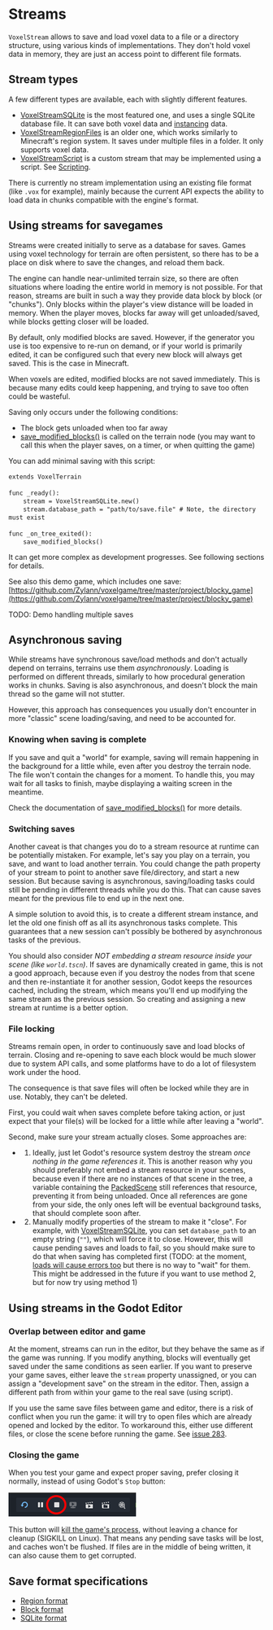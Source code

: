 Streams
========

`VoxelStream` allows to save and load voxel data to a file or a directory structure, using various kinds of implementations. They don't hold voxel data in memory, they are just an access point to different file formats.


Stream types
----------------

A few different types are available, each with slightly different features.

- [VoxelStreamSQLite](api/VoxelStreamSQLite.md) is the most featured one, and uses a single SQLite database file. It can save both voxel data and [instancing](instancing.md) data.
- [VoxelStreamRegionFiles](api/VoxelStreamRegionFiles.md) is an older one, which works similarly to Minecraft's region system. It saves under multiple files in a folder. It only supports voxel data.
- [VoxelStreamScript](api/VoxelStreamScript.md) is a custom stream that may be implemented using a script. See [Scripting](scripting.md#custom-stream).

There is currently no stream implementation using an existing file format (like `.vox` for example), mainly because the current API expects the ability to load data in chunks compatible with the engine's format.


Using streams for savegames
----------------------------

Streams were created initially to serve as a database for saves. Games using voxel technology for terrain are often persistent, so there has to be a place on disk where to save the changes, and reload them back.

The engine can handle near-unlimited terrain size, so there are often situations where loading the entire world in memory is not possible. For that reason, streams are built in such a way they provide data block by block (or "chunks").
Only blocks within the player's view distance will be loaded in memory. When the player moves, blocks far away will get unloaded/saved, while blocks getting closer will be loaded.

By default, only modified blocks are saved. However, if the generator you use is too expensive to re-run on demand, or if your world is primarily edited, it can be configured such that every new block will always get saved. This is the case in Minecraft.

When voxels are edited, modified blocks are not saved immediately. This is because many edits could keep happening, and trying to save too often could be wasteful.

Saving only occurs under the following conditions:

- The block gets unloaded when too far away
- [save_modified_blocks()](api/VoxelTerrain.md#i_save_modified_blocks) is called on the terrain node (you may want to call this when the player saves, on a timer, or when quitting the game)

You can add minimal saving with this script:

```
extends VoxelTerrain

func _ready():
    stream = VoxelStreamSQLite.new()
    stream.database_path = "path/to/save.file" # Note, the directory must exist

func _on_tree_exited():
    save_modified_blocks()
```

It can get more complex as development progresses. See following sections for details.

See also this demo game, which includes one save: [https://github.com/Zylann/voxelgame/tree/master/project/blocky_game](https://github.com/Zylann/voxelgame/tree/master/project/blocky_game)

TODO: Demo handling multiple saves


Asynchronous saving
---------------------

While streams have synchronous save/load methods and don't actually depend on terrains, terrains use them *asynchronously*. Loading is performed on different threads, similarly to how procedural generation works in chunks. Saving is also asynchronous, and doesn't block the main thread so the game will not stutter.

However, this approach has consequences you usually don't encounter in more "classic" scene loading/saving, and need to be accounted for.

### Knowing when saving is complete

If you save and quit a "world" for example, saving will remain happening in the background for a little while, even after you destroy the terrain node. The file won't contain the changes for a moment. To handle this, you may wait for all tasks to finish, maybe displaying a waiting screen in the meantime.

Check the documentation of [save_modified_blocks()](api/VoxelTerrain.md#i_save_modified_blocks) for more details.

### Switching saves

Another caveat is that changes you do to a stream resource at runtime can be potentially mistaken. For example, let's say you play on a terrain, you save, and want to load another terrain. You could change the path property of your stream to point to another save file/directory, and start a new session. But because saving is asynchronous, saving/loading tasks could still be pending in different threads while you do this. That can cause saves meant for the previous file to end up in the next one.

A simple solution to avoid this, is to create a different stream instance, and let the old one finish off as all its asynchronous tasks complete. This guarantees that a new session can't possibly be bothered by asynchronous tasks of the previous.

You should also consider *NOT embedding a stream resource inside your scene (like `world.tscn`)*. If saves are dynamically created in game, this is not a good approach, because even if you destroy the nodes from that scene and then re-instantiate it for another session, Godot keeps the resources cached, including the stream, which means you'll end up modifying the same stream as the previous session. So creating and assigning a new stream at runtime is a better option.

### File locking

Streams remain open, in order to continuously save and load blocks of terrain. Closing and re-opening to save each block would be much slower due to system API calls, and some platforms have to do a lot of filesystem work under the hood.

The consequence is that save files will often be locked while they are in use. Notably, they can't be deleted.

First, you could wait when saves complete before taking action, or just expect that your file(s) will be locked for a little while after leaving a "world".

Second, make sure your stream actually closes. Some approaches are:

- 1) Ideally, just let Godot's resource system destroy the stream *once nothing in the game references it*. This is another reason why you should preferably not embed a stream resource in your scenes, because even if there are no instances of that scene in the tree, a variable containing the [PackedScene](https://docs.godotengine.org/en/latest/classes/class_packedscene.html) still references that resource, preventing it from being unloaded. Once all references are gone from your side, the only ones left will be eventual background tasks, that should complete soon after.
- 2) Manually modify properties of the stream to make it "close". For example, with [VoxelStreamSQLite](api/VoxelStreamSQLite.md), you can set `database_path` to an empty string (`""`), which will force it to close. However, this will cause pending saves and loads to fail, so you should make sure to do that when saving has completed first (TODO: at the moment, [loads will cause errors too](https://github.com/Zylann/godot_voxel/issues/620#issuecomment-2040255061) but there is no way to "wait" for them. This might be addressed in the future if you want to use method 2, but for now try using method 1)


Using streams in the Godot Editor
----------------------------------

### Overlap between editor and game

At the moment, streams can run in the editor, but they behave the same as if the game was running. If you modify anything, blocks will eventually get saved under the same conditions as seen earlier. If you want to preserve your game saves, either leave the `stream` property unassigned, or you can assign a "development save" on the stream in the editor. Then, assign a different path from within your game to the real save (using script).

If you use the same save files between game and editor, there is a risk of conflict when you run the game: it will try to open files which are already opened and locked by the editor. To workaround this, either use different files, or close the scene before running the game. See [issue 283](https://github.com/Zylann/godot_voxel/issues/283).


### Closing the game

When you test your game and expect proper saving, prefer closing it normally, instead of using Godot's `Stop` button:

![Screenshot of the Stop button in the Godot Editor](images/godot_editor_stop_button.webp)

This button will [kill the game's process](https://github.com/godotengine/godot/blob/b4e2a24c1f62088b3f7ce0197afc90832fc25009/editor/editor_run.cpp#L358), without leaving a chance for cleanup (SIGKILL on Linux). That means any pending save tasks will be lost, and caches won't be flushed. If files are in the middle of being written, it can also cause them to get corrupted.


Save format specifications
----------------------------

- [Region format](specs/region_format_v3.md)
- [Block format](specs/block_format_v2.md)
- [SQLite format](specs/sqlite_format.md)
